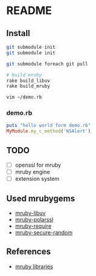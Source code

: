 # README

## Install

```bash
git submodule init
git submodule init

git submodule foreach git pull

# build mruby
rake build_libuv
rake build_mruby

vim ~/demo.rb
```

### demo.rb

```ruby
puts "hello world form demo.rb"
MyModule.my_c_method('NSAlert')
```

## TODO

* [ ] openssl for mruby
* [ ] mruby engine
* [ ] extension system

## Used mrubygems

* [mruby-libuv](https://github.com/jbreeden/mruby-libuv)
* [mruby-polarssl](https://github.com/luisbebop/mruby-polarssl)
* [mruby-require](https://github.com/iij/mruby-require)
* [mruby-secure-random](https://github.com/monochromegane/mruby-secure-random)

## References

* [mruby libraries](http://mruby.org/libraries/)
